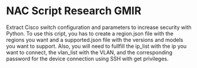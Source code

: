 # NAC Script Research GMIR
Extract Cisco switch configuration and parameters to increase security with Python.
To use this cript, you has to create a region.json file with the regions you want and a supported.json file with the versions and models you want to support. 
Also, you will need to fullfill the ip_list with the ip you want to connect, the vlan_list with the VLAN, and the corresponding password for the device connection using SSH with get privileges.
